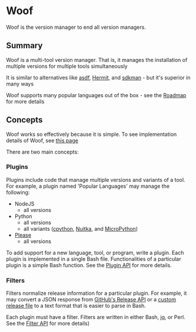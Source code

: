 # Woof

Woof is the version manager to end all version managers.

## Summary

Woof is a multi-tool version manager. That is, it manages the installation of multiple versions for multiple tools simultaneously

It is similar to alternatives like [asdf](https://github.com/asdf-vm/asdf), [Hermit](https://github.com/cashapp/hermit), and [sdkman](https://sdkman.io) - but it's superior in many ways

Woof supports many popular languages out of the box - see the [Roadmap](./roadmap.md) for more details

## Concepts

Woof works so effectively because it is simple. To see implementation details of Woof, see [this page](./details.md)

There are two main concepts:

### Plugins

Plugins include code that manage multiple versions and variants of a tool. For example, a plugin named 'Popular Languages' may manage the following:

- NodeJS
  - all versions
- Python
  - all versions
  - all variants ([cpython](https://github.com/python/cpython), [Nuitka](https://github.com/Nuitka/Nuitka), and [MicroPython](https://micropython.org))
- [Please](https://please.build)
  - all versions

To add support for a new language, tool, or program, write a plugin. Each plugin is implemented in a single Bash file. Functionalities of a particular plugin is a simple Bash function. See the [Plugin API](./api/plugin.md) for more details.

### Filters

Filters normalize release information for a particular plugin. For example, it may convert a JSON response from [GitHub's Release API](https://docs.github.com/en/rest/reference/releases) or a [custom release file](https://nodejs.org/download/release/index.json) to a text format that is easier to parse in Bash.

Each plugin must have a filter. Filters are written in either Bash, [jq](https://stedolan.github.io/jq), or Perl. See the [Filter API](./api/filter.md) for more details)
